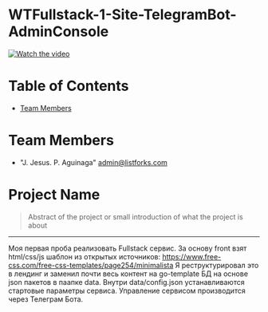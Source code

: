 # WTFullstack-1-Site-TelegramBot-AdminConsole

[![Watch the video](https://img.youtube.com/vi/lLJmS0dBM4&t/hqdefault.jpg)](https://www.youtube.com/watch?v=mlLJmS0dBM4&t=503s)

# Table of Contents
* [Team Members](#team-members)

# <a name="team-members"></a>Team Members
* "J. Jesus. P. Aguinaga" <admin@listforks.com>

# Project Name
> Abstract of the project or small introduction of what the project is about
<hr>

Моя первая проба реализовать Fullstack сервис. 
За основу front взят html/css/js шаблон из открытых источников:
https://www.free-css.com/free-css-templates/page254/minimalista
Я реструктурировал это в лендинг и заменил почти весь контент на go-template
БД на основе json пакетов в паапке data.
Внутри data/config.json устанавливаются стартовые параметры сервиса.
  Управление сервисом производится через Телеграм Бота.

